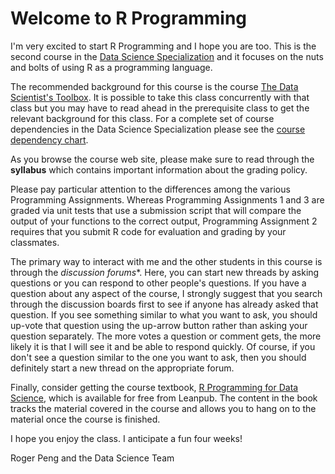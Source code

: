 # Welcome to R Programming
I'm very excited to start R Programming and I hope you are too. This is the second course in the [Data Science Specialization](https://www.coursera.org/specialization/jhudatascience/1) and it focuses on the nuts and bolts of using R as a programming language.

The recommended background for this course is the course [The Data Scientist's Toolbox](https://www.coursera.org/learn/data-scientists-tools). It is possible to take this class concurrently with that class but you may have to read ahead in the prerequisite class to get the relevant background for this class. For a complete set of course dependencies in the Data Science Specialization please see the [course dependency chart](https://d396qusza40orc.cloudfront.net/rprog/doc/JHDSS_CourseDependencies.pdf).

As you browse the course web site, please make sure to read through the **syllabus** which contains important information about the grading policy.

Please pay particular attention to the differences among the various Programming Assignments. Whereas Programming Assignments 1 and 3 are graded via unit tests that use a submission script that will compare the output of your functions to the correct output, Programming Assignment 2 requires that you submit R code for evaluation and grading by your classmates.

The primary way to interact with me and the other students in this course is through the *discussion forums**. Here, you can start new threads by asking questions or you can respond to other people's questions. If you have a question about any aspect of the course, I strongly suggest that you search through the discussion boards first to see if anyone has already asked that question. If you see something similar to what you want to ask, you should up-vote that question using the up-arrow button rather than asking your question separately. The more votes a question or comment gets, the more likely it is that I will see it and be able to respond quickly. Of course, if you don't see a question similar to the one you want to ask, then you should definitely start a new thread on the appropriate forum.

Finally, consider getting the course textbook, [R Programming for Data Science](https://leanpub.com/rprogramming?utm_source=coursera&utm_medium=CourseraEmail&utm_campaign=Coursera), which is available for free from Leanpub. The content in the book tracks the material covered in the course and allows you to hang on to the material once the course is finished.

I hope you enjoy the class. I anticipate a fun four weeks!

Roger Peng and the Data Science Team

